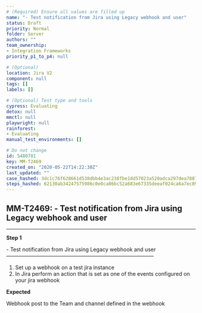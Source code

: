 ```yaml
---
# (Required) Ensure all values are filled up
name: "- Test notification from Jira using Legacy webhook and user"
status: Draft
priority: Normal
folder: Server
authors: ""
team_ownership: 
- Integration Frameworks
priority_p1_to_p4: null

# (Optional)
location: Jira V2
component: null
tags: []
labels: []

# (Optional) Test type and tools
cypress: Evaluating
detox: null
mmctl: null
playwright: null
rainforest: 
- Evaluating
manual_test_environments: []

# Do not change
id: 5480781
key: MM-T2469
created_on: "2020-05-22T14:22:30Z"
last_updated: ""
case_hashed: 3dc1c76f628661d538dbb4e3ac238fbe1dd57023a520adca297dea78872e4a68e7fc742004bae5940436eebb0c977ee6
steps_hashed: 62130ab34247575986c0e0ca86bc52a683e67335deeaf024ca6a7ec895664e37febe3a9254a62d20850f24bb2b9cd639
---
```


<!-- (Auto-generated) Based on frontmatter's "key" and "name" -->

## MM-T2469: - Test notification from Jira using Legacy webhook and user

---

**Step 1**

\- Test notification from Jira using Legacy webhook and user\
————————————————————————————

1. Set up a webhook on a test jira instance
2. In Jira perform an action that is set as one of the events configured on your jira webhook

**Expected**

Webhook post to the Team and channel defined in the webhook

